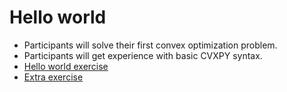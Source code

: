 # Hello world

   * Participants will solve their first convex optimization problem. 
   * Participants will get experience with basic CVXPY syntax.
   * [Hello world exercise](exercises/notebooks/hello_world)
   * [Extra exercise](exercises/notebooks/Lasso)